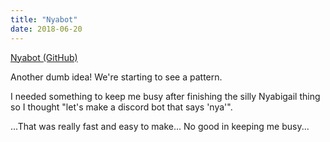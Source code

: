 ```yaml
---
title: "Nyabot"
date: 2018-06-20
---
```


[Nyabot (GitHub)](https://github.com/nmmarzano/nyabot)

Another dumb idea! We're starting to see a pattern.

I needed something to keep me busy after finishing the silly Nyabigail thing so I thought "let's make a discord bot that says 'nya'".

...That was really fast and easy to make... No good in keeping me busy...
